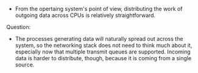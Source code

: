 * From the opertaing system's point of view, distributing the work of outgoing data across CPUs is relatively straightforward.


Question:
* The processes generating data will naturally spread out across the system, so the networking stack does not need to think much about it, especially now that multiple transmit queues are supported. Incoming data is harder to distribute, though, because it is coming from a single source. 
